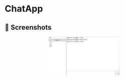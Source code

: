 # ChatApp

## 📸 Screenshots
<p align="center">
  <img src="Docs/screen1.png" width="45%" alt="Screenshot 1">
</p>
